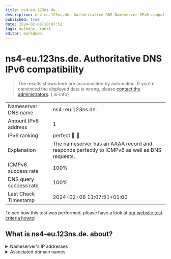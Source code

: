 ```yaml
---
title: ns4-eu.123ns.de.
description: ns4-eu.123ns.de. Authoritative DNS Nameserver IPv6 compatibility
published: true
date: 2024-02-06T10:07:51
tags: authdns, rank1
editor: markdown
---
```


# ns4-eu.123ns.de. Authoritative DNS IPv6 compatibility

> The results shown here are accumulated by automation. If you're convinced the displayed data is wrong, please [contact the administrators](/howto/chat). 
{.is-info}




|   |   |
| - | - |
| Nameserver DNS name | ns4-eu.123ns.de.
| Amount IPv6 address | 1
| IPv6 ranking | perfect :1st_place_medal: [🔗](/howto/ranking) |
| Explanation | The nameserver has an AAAA record and responds perfectly to ICMPv6 as well as DNS requests. |
| ICMPv6 success rate | 100%|
| DNS query success rate | 100% |
| Last Check Timestamp | 2024-02-06 11:07:51+01:00 |

To see how this test was performed, please have a look at [our website test criteria howto](/howto/testcriteria/authdns)!


## What is ns4-eu.123ns.de. about?




<details>
<summary>Nameserver's IP addresses</summary>

2a01:238:4334:4000:fdad:399d:617d:3983

</details>



<details>
<summary>Associated domain names</summary>

www.bundespraesident.de

</details>
